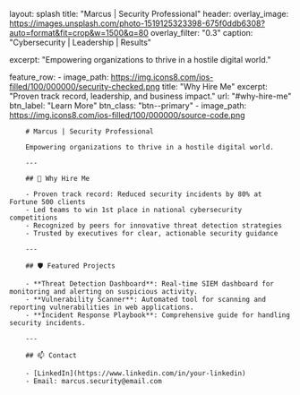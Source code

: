 

layout: splash
title: "Marcus | Security Professional"
header:
	overlay_image: https://images.unsplash.com/photo-1519125323398-675f0ddb6308?auto=format&fit=crop&w=1500&q=80
	overlay_filter: "0.3"
	caption: "Cybersecurity | Leadership | Results"

excerpt: "Empowering organizations to thrive in a hostile digital world."

feature_row:
	- image_path: https://img.icons8.com/ios-filled/100/000000/security-checked.png
		title: "Why Hire Me"
		excerpt: "Proven track record, leadership, and business impact."
		url: "#why-hire-me"
		btn_label: "Learn More"
		btn_class: "btn--primary"
	- image_path: https://img.icons8.com/ios-filled/100/000000/source-code.png


		# Marcus | Security Professional

		Empowering organizations to thrive in a hostile digital world.

		---

		## 🌟 Why Hire Me

		- Proven track record: Reduced security incidents by 80% at Fortune 500 clients
		- Led teams to win 1st place in national cybersecurity competitions
		- Recognized by peers for innovative threat detection strategies
		- Trusted by executives for clear, actionable security guidance

		---

		## 🛡️ Featured Projects

		- **Threat Detection Dashboard**: Real-time SIEM dashboard for monitoring and alerting on suspicious activity.
		- **Vulnerability Scanner**: Automated tool for scanning and reporting vulnerabilities in web applications.
		- **Incident Response Playbook**: Comprehensive guide for handling security incidents.

		---

		## 📫 Contact

		- [LinkedIn](https://www.linkedin.com/in/your-linkedin)
		- Email: marcus.security@email.com


